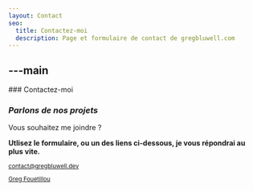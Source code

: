 ```yaml
---
layout: Contact
seo:
  title: Contactez-moi
  description: Page et formulaire de contact de gregbluwell.com
---
```




---main
---

<PageTitle>
  ### Contactez-moi

  ### _Parlons de nos projets_
</PageTitle>

Vous souhaitez me joindre ? 

<strong className="text-gradient-500">Utlisez le formulaire, ou un des liens ci-dessous, je vous répondrai au plus vite.</strong>

<Sep size="12" />

<small>
 

  <Icon src="/icons/mail.svg" className="mr-2 inline align-middle fill-current text-omega-500" />contact@gregbluwell.dev

  <Icon src="/icons/logo-linkedin.svg" className="mr-2 inline align-middle fill-current text-omega-500" /> [Greg Fouetillou](https://www.linkedin.com/in/greg-fouetillou-a2047a266/)


</small>
